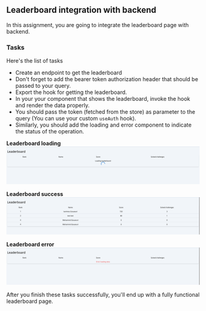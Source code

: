 ## Leaderboard integration with backend
In this assignment, you are going to integrate the leaderboard page with backend.


### Tasks
Here's the list of tasks

- Create an endpoint to get the leaderboard
- Don't forget to add the bearer token authorization header that should be passed to your query.
- Export the hook for getting the leaderboard.
- In your your component that shows the leaderboard, invoke the hook and render the data properly.
- You should pass the token (fetched from the store) as parameter to the query (You can use your custom `useAuth` hook).
- Similarly, you should add the loading and error component to indicate the status of the operation.

**Leaderboard loading**
![Leaderboard loading](./images/integration/leaderboard-loading.png)

**Leaderboard success**
![Leaderboard success](./images/integration/leaderboard-success.png)

**Leaderboard error**
![Leaderboard error](./images/integration/leaderboard-error.png)


After you finish these tasks successfully, you'll end up with a fully functional leaderboard page.
